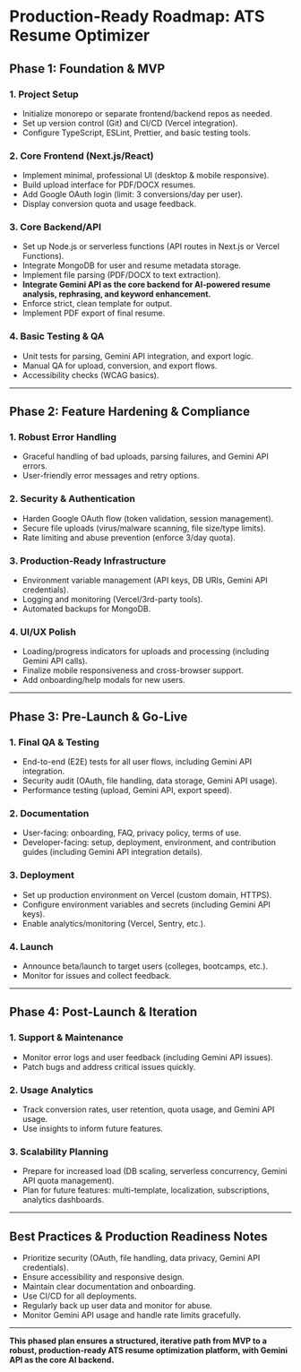 # Production-Ready Roadmap: ATS Resume Optimizer

## Phase 1: Foundation & MVP

### 1. Project Setup
- Initialize monorepo or separate frontend/backend repos as needed.
- Set up version control (Git) and CI/CD (Vercel integration).
- Configure TypeScript, ESLint, Prettier, and basic testing tools.

### 2. Core Frontend (Next.js/React)
- Implement minimal, professional UI (desktop & mobile responsive).
- Build upload interface for PDF/DOCX resumes.
- Add Google OAuth login (limit: 3 conversions/day per user).
- Display conversion quota and usage feedback.

### 3. Core Backend/API
- Set up Node.js or serverless functions (API routes in Next.js or Vercel Functions).
- Integrate MongoDB for user and resume metadata storage.
- Implement file parsing (PDF/DOCX to text extraction).
- **Integrate Gemini API as the core backend for AI-powered resume analysis, rephrasing, and keyword enhancement.**
- Enforce strict, clean template for output.
- Implement PDF export of final resume.

### 4. Basic Testing & QA
- Unit tests for parsing, Gemini API integration, and export logic.
- Manual QA for upload, conversion, and export flows.
- Accessibility checks (WCAG basics).

---

## Phase 2: Feature Hardening & Compliance

### 1. Robust Error Handling
- Graceful handling of bad uploads, parsing failures, and Gemini API errors.
- User-friendly error messages and retry options.

### 2. Security & Authentication
- Harden Google OAuth flow (token validation, session management).
- Secure file uploads (virus/malware scanning, file size/type limits).
- Rate limiting and abuse prevention (enforce 3/day quota).

### 3. Production-Ready Infrastructure
- Environment variable management (API keys, DB URIs, Gemini API credentials).
- Logging and monitoring (Vercel/3rd-party tools).
- Automated backups for MongoDB.

### 4. UI/UX Polish
- Loading/progress indicators for uploads and processing (including Gemini API calls).
- Finalize mobile responsiveness and cross-browser support.
- Add onboarding/help modals for new users.

---

## Phase 3: Pre-Launch & Go-Live

### 1. Final QA & Testing
- End-to-end (E2E) tests for all user flows, including Gemini API integration.
- Security audit (OAuth, file handling, data storage, Gemini API usage).
- Performance testing (upload, Gemini API, export speed).

### 2. Documentation
- User-facing: onboarding, FAQ, privacy policy, terms of use.
- Developer-facing: setup, deployment, environment, and contribution guides (including Gemini API integration details).

### 3. Deployment
- Set up production environment on Vercel (custom domain, HTTPS).
- Configure environment variables and secrets (including Gemini API keys).
- Enable analytics/monitoring (Vercel, Sentry, etc.).

### 4. Launch
- Announce beta/launch to target users (colleges, bootcamps, etc.).
- Monitor for issues and collect feedback.

---

## Phase 4: Post-Launch & Iteration

### 1. Support & Maintenance
- Monitor error logs and user feedback (including Gemini API issues).
- Patch bugs and address critical issues quickly.

### 2. Usage Analytics
- Track conversion rates, user retention, quota usage, and Gemini API usage.
- Use insights to inform future features.

### 3. Scalability Planning
- Prepare for increased load (DB scaling, serverless concurrency, Gemini API quota management).
- Plan for future features: multi-template, localization, subscriptions, analytics dashboards.

---

## Best Practices & Production Readiness Notes
- Prioritize security (OAuth, file handling, data privacy, Gemini API credentials).
- Ensure accessibility and responsive design.
- Maintain clear documentation and onboarding.
- Use CI/CD for all deployments.
- Regularly back up user data and monitor for abuse.
- Monitor Gemini API usage and handle rate limits gracefully.

---

**This phased plan ensures a structured, iterative path from MVP to a robust, production-ready ATS resume optimization platform, with Gemini API as the core AI backend.** 